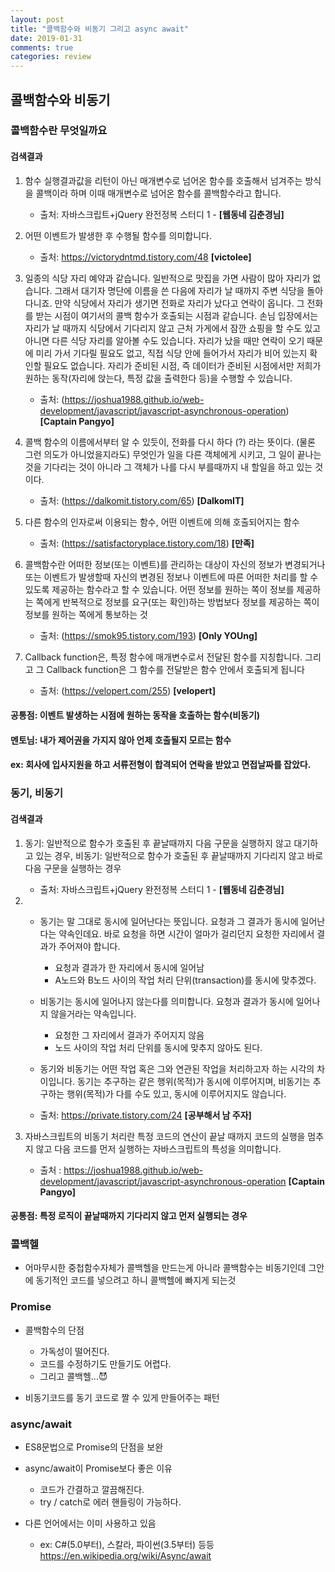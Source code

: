 ```yaml
---
layout: post
title: "콜백함수와 비동기 그리고 async await"
date: 2019-01-31
comments: true
categories: review
---
```


## 콜백함수와 비동기

### 콜백함수란 무엇일까요

#### 검색결과

1. 함수 실행결과값을 리턴이 아닌 매개변수로 넘어온 함수를 호출해서 넘겨주는 방식을 콜백이라 하며 이때  매개변수로 넘어온 함수를 콜백함수라고 합니다. 

   - 출처: 자바스크립트+jQuery 완전정복 스터디 1 - **[웹동네 김춘경님]**


2. 어떤 이벤트가 발생한 후 수행될 함수를 의미합니다.
 
   - 출처:  https://victorydntmd.tistory.com/48 **[victolee]**


3. 일종의 식당 자리 예약과 같습니다. 일반적으로 맛집을 가면 사람이 많아 자리가 없습니다. 그래서 대기자 명단에 이름을 쓴 다음에 자리가 날 때까지 주변 식당을 돌아다니죠. 만약 식당에서 자리가 생기면 전화로 자리가 났다고 연락이 옵니다. 그 전화를 받는 시점이 여기서의 콜백 함수가 호출되는 시점과 같습니다. 손님 입장에서는 자리가 날 때까지 식당에서 기다리지 않고 근처 가게에서 잠깐 쇼핑을 할 수도 있고 아니면 다른 식당 자리를 알아볼 수도 있습니다.
자리가 났을 때만 연락이 오기 때문에 미리 가서 기다릴 필요도 없고, 직접 식당 안에 들어가서 자리가 비어 있는지 확인할 필요도 없습니다. 자리가 준비된 시점, 즉 데이터가 준비된 시점에서만 저희가 원하는 동작(자리에 앉는다, 특정 값을 출력한다 등)을 수행할 수 있습니다.

    - 출처: (https://joshua1988.github.io/web-development/javascript/javascript-asynchronous-operation) **[Captain Pangyo]**


4. 콜백 함수의 이름에서부터 알 수 있듯이, 전화를 다시 하다 (?) 라는 뜻이다. (물론 그런 의도가 아니었을지라도)
무엇인가 일을 다른 객체에게 시키고, 그 일이 끝나는 것을 기다리는 것이 아니라 그 객체가 나를 다시 부를때까지 내 할일을 하고 있는 것이다.

   - 출처: (https://dalkomit.tistory.com/65) **[DalkomIT]**


5. 다른 함수의 인자로써 이용되는 함수, 어떤 이벤트에 의해 호출되어지는 함수

   - 출처: (https://satisfactoryplace.tistory.com/18) **[만족]**


6. 콜백함수란 어떠한 정보(또는 이벤트)를 관리하는 대상이 자신의 정보가 변경되거나 또는 이벤트가 발생할때 
자신의 변경된 정보나 이벤트에 따른 어떠한 처리를 할 수 있도록 제공하는 함수라고 할 수 있습니다.
어떤 정보를 원하는 쪽이 정보를 제공하는 쪽에게 반복적으로 정보를 요구(또는 확인)하는 방법보다
정보를 제공하는 쪽이 정보를 원하는 쪽에게 통보하는 것

   - 출처: (https://smok95.tistory.com/193) **[Only YOUng]**


7. Callback function은, 특정 함수에 매개변수로서 전달된 함수를 지칭합니다.
그리고 그 Callback function은 그 함수를 전달받은 함수 안에서 호출되게 됩니다

   - 출처: (https://velopert.com/255) **[velopert]**


#### 공통점: 이벤트 발생하는 시점에 원하는 동작을 호출하는 함수(비동기)

#### 멘토님: 내가 제어권을 가지지 않아 언제 호출될지 모르는 함수

#### ex: 회사에 입사지원을 하고 서류전형이 합격되어 연락을 받았고 면접날짜를 잡았다.


### 동기, 비동기  

#### 검색결과

1. 동기: 일반적으로 함수가 호출된 후 끝날때까지 다음 구문을 실행하지 않고 대기하고 있는 경우,
   비동기: 일반적으로 함수가 호출된 후 끝날때까지 기다리지 않고 바로 다음 구문을 실행하는 경우

    * 출처: 자바스크립트+jQuery 완전정복 스터디 1 - **[웹동네 김춘경님]**


2. * 동기는 말 그대로 동시에 일어난다는 뜻입니다. 요청과 그 결과가 동시에 일어난다는 약속인데요. 바로 요청을 하면 시간이 얼마가 걸리던지 요청한 자리에서 결과가 주어져야 합니다.

     * 요청과 결과가 한 자리에서 동시에 일어남
     * A노드와 B노드 사이의 작업 처리 단위(transaction)를 동시에 맞추겠다.


   * 비동기는 동시에 일어나지 않는다를 의미합니다. 요청과 결과가 동시에 일어나지 않을거라는 약속입니다.

     * 요청한 그 자리에서 결과가 주어지지 않음
     * 노드 사이의 작업 처리 단위를 동시에 맞추지 않아도 된다.

    * 동기와 비동기는 어떤 작업 혹은 그와 연관된 작업을 처리하고자 하는 시각의 차이입니다. 동기는 추구하는 같은 행위(목적)가 동시에 이루어지며, 비동기는 추구하는 행위(목적)가 다를 수도 있고, 동시에 이루어지지도 않습니다.

    * 출처: https://private.tistory.com/24 **[공부해서 남 주자]**


   
3. 자바스크립트의 비동기 처리란 특정 코드의 연산이 끝날 때까지 코드의 실행을 멈추지 않고 다음 코드를 먼저 실행하는 자바스크립트의 특성을 의미합니다.

     * 출처 : https://joshua1988.github.io/web-development/javascript/javascript-asynchronous-operation **[Captain Pangyo]**


#### 공통점: 특정 로직이  끝날때까지 기다리지 않고 먼저 실행되는 경우 

### 콜백헬

* 어마무시한 중첩함수자체가 콜백헬을 만드는게 아니라 콜백함수는 비동기인데 그안에 동기적인 코드를 넣으려고 하니 콜백헬에 빠지게 되는것

### Promise

* 콜백함수의 단점
  
	* 가독성이 떨어진다.
	* 코드를 수정하기도 만들기도 어렵다.
	* 그리고 콜백헬...😈
  
* 비동기코드를 동기 코드로 짤 수 있게 만들어주는 패턴

### async/await

* ES8문법으로 Promise의 단점을 보완
* async/await이 Promise보다 좋은 이유
  
	* 코드가 간결하고 깔끔해진다.
	* try / catch로 에러 핸들링이 가능하다.
* 다른 언어에서는 이미 사용하고 있음
  
  * ex: C#(5.0부터), 스칼라, 파이썬(3.5부터) 등등 https://en.wikipedia.org/wiki/Async/await 
  
